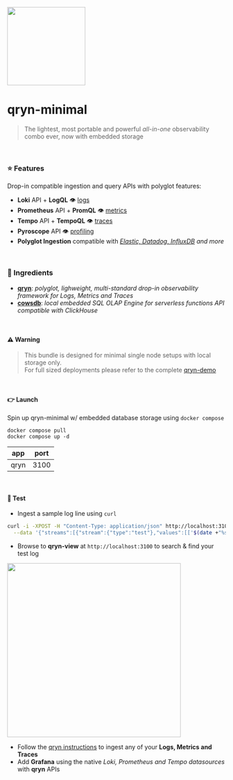<a href="https://qryn.dev"><img src="https://user-images.githubusercontent.com/1423657/218816262-e0e8d7ad-44d0-4a7d-9497-0d383ed78b83.png" width=180></a>

# qryn-minimal

> The lightest, most portable and powerful _all-in-one_ observability combo ever, now with embedded storage

<br>

### ⭐ Features
Drop-in compatible ingestion and query APIs with polyglot features:
- **Loki** API + **LogQL** 👁️ [logs](https://qryn.metrico.in/#/logs/ingestion)
- **Prometheus** API + **PromQL** 👁️ [metrics](https://qryn.metrico.in/#/metrics/ingestion)
- **Tempo** API + **TempoQL** 👁️ [traces](https://qryn.metrico.in/#/metrics/ingestion)
- **Pyroscope** API 👁️ [profiling](https://qryn.metrico.in/#/profiling/ingestion)
- **Polyglot Ingestion** compatible with _[Elastic, Datadog, InfluxDB](https://qryn.metrico.in/#/support) and more_ 

<br>

### 🍪 Ingredients
- **[qryn](https://github.com/metrico/qryn)**: _polyglot, lighweight, multi-standard drop-in observability framework for Logs, Metrics and Traces_
- **[cowsdb](https://github.com/cowsdb/cowsdb)**: _local embedded SQL OLAP Engine for serverless functions API compatible with ClickHouse_

<br>

#### ⚠️ Warning
> This bundle is designed for minimal single node setups with local storage only.<br>
> For full sized deployments please refer to the complete [qryn-demo](https://github.com/metrico/qryn-oss-demo)

<br>

#### 👉 Launch

Spin up qryn-minimal w/ embedded database storage using `docker compose`
```
docker compose pull
docker compose up -d
```

| app | port |
|---|---|
| qryn | 3100 |

<br>

#### 🔎 Test
- Ingest a sample log line using `curl`
```bash
curl -i -XPOST -H "Content-Type: application/json" http://localhost:3100/loki/api/v1/push \
  --data '{"streams":[{"stream":{"type":"test"},"values":[['$(date +"%s%N")', "hello qryn"]]}]}'
```

- Browse to **qryn-view** at `http://localhost:3100` to search & find your test log

<img src="https://github.com/metrico/qryn-minimal/assets/1423657/d05e0442-08de-486c-85de-e3d69b87716c" width=400 >

- Follow the [qryn instructions](https://qryn.metrico.in/#/) to ingest any of your **Logs, Metrics and Traces**
- Add **Grafana** using the native _Loki, Prometheus and Tempo datasources_ with **qryn** APIs
